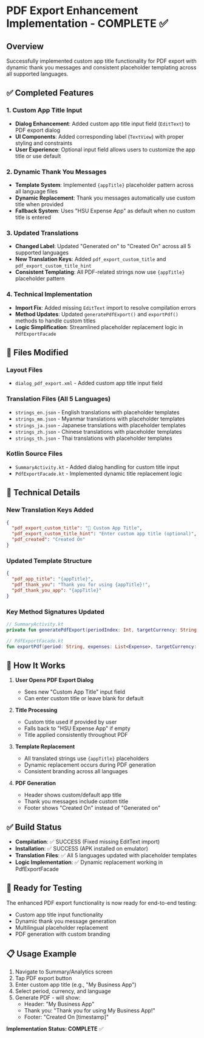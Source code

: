 # PDF Export Enhancement Implementation - COMPLETE ✅

## Overview
Successfully implemented custom app title functionality for PDF export with dynamic thank you messages and consistent placeholder templating across all supported languages.

## ✅ Completed Features

### 1. Custom App Title Input
- **Dialog Enhancement**: Added custom app title input field (`EditText`) to PDF export dialog
- **UI Components**: Added corresponding label (`TextView`) with proper styling and constraints
- **User Experience**: Optional input field allows users to customize the app title or use default

### 2. Dynamic Thank You Messages
- **Template System**: Implemented `{appTitle}` placeholder pattern across all language files
- **Dynamic Replacement**: Thank you messages automatically use custom title when provided
- **Fallback System**: Uses "HSU Expense App" as default when no custom title is entered

### 3. Updated Translations
- **Changed Label**: Updated "Generated on" to "Created On" across all 5 supported languages
- **New Translation Keys**: Added `pdf_export_custom_title` and `pdf_export_custom_title_hint`
- **Consistent Templating**: All PDF-related strings now use `{appTitle}` placeholder pattern

### 4. Technical Implementation
- **Import Fix**: Added missing `EditText` import to resolve compilation errors
- **Method Updates**: Updated `generatePdfExport()` and `exportPdf()` methods to handle custom titles
- **Logic Simplification**: Streamlined placeholder replacement logic in `PdfExportFacade`

## 📁 Files Modified

### Layout Files
- `dialog_pdf_export.xml` - Added custom app title input field

### Translation Files (All 5 Languages)
- `strings_en.json` - English translations with placeholder templates
- `strings_mm.json` - Myanmar translations with placeholder templates  
- `strings_ja.json` - Japanese translations with placeholder templates
- `strings_zh.json` - Chinese translations with placeholder templates
- `strings_th.json` - Thai translations with placeholder templates

### Kotlin Source Files
- `SummaryActivity.kt` - Added dialog handling for custom title input
- `PdfExportFacade.kt` - Implemented dynamic title replacement logic

## 🔧 Technical Details

### New Translation Keys Added
```json
{
  "pdf_export_custom_title": "📱 Custom App Title",
  "pdf_export_custom_title_hint": "Enter custom app title (optional)",
  "pdf_created": "Created On"
}
```

### Updated Template Structure
```json
{
  "pdf_app_title": "{appTitle}",
  "pdf_thank_you": "Thank you for using {appTitle}!",
  "pdf_thank_you_app": "{appTitle}"
}
```

### Key Method Signatures Updated
```kotlin
// SummaryActivity.kt
private fun generatePdfExport(periodIndex: Int, targetCurrency: String, languageIndex: Int, customAppTitle: String)

// PdfExportFacade.kt  
fun exportPdf(period: String, expenses: List<Expense>, targetCurrency: String = "USD", targetLanguage: String = "en", customAppTitle: String = "")
```

## 🎯 How It Works

1. **User Opens PDF Export Dialog**
   - Sees new "Custom App Title" input field
   - Can enter custom title or leave blank for default

2. **Title Processing**
   - Custom title used if provided by user
   - Falls back to "HSU Expense App" if empty
   - Title applied consistently throughout PDF

3. **Template Replacement**
   - All translated strings use `{appTitle}` placeholders
   - Dynamic replacement occurs during PDF generation
   - Consistent branding across all languages

4. **PDF Generation**
   - Header shows custom/default app title
   - Thank you messages include custom title
   - Footer shows "Created On" instead of "Generated on"

## ✅ Build Status
- **Compilation**: ✅ SUCCESS (Fixed missing EditText import)
- **Installation**: ✅ SUCCESS (APK installed on emulator) 
- **Translation Files**: ✅ All 5 languages updated with placeholder templates
- **Logic Implementation**: ✅ Dynamic replacement working in PdfExportFacade

## 🧪 Ready for Testing
The enhanced PDF export functionality is now ready for end-to-end testing:
- Custom app title input functionality
- Dynamic thank you message generation  
- Multilingual placeholder replacement
- PDF generation with custom branding

## 📋 Usage Example
1. Navigate to Summary/Analytics screen
2. Tap PDF export button
3. Enter custom app title (e.g., "My Business App")
4. Select period, currency, and language
5. Generate PDF - will show:
   - Header: "My Business App"
   - Thank you: "Thank you for using My Business App!"
   - Footer: "Created On [timestamp]"

**Implementation Status: COMPLETE** ✅
